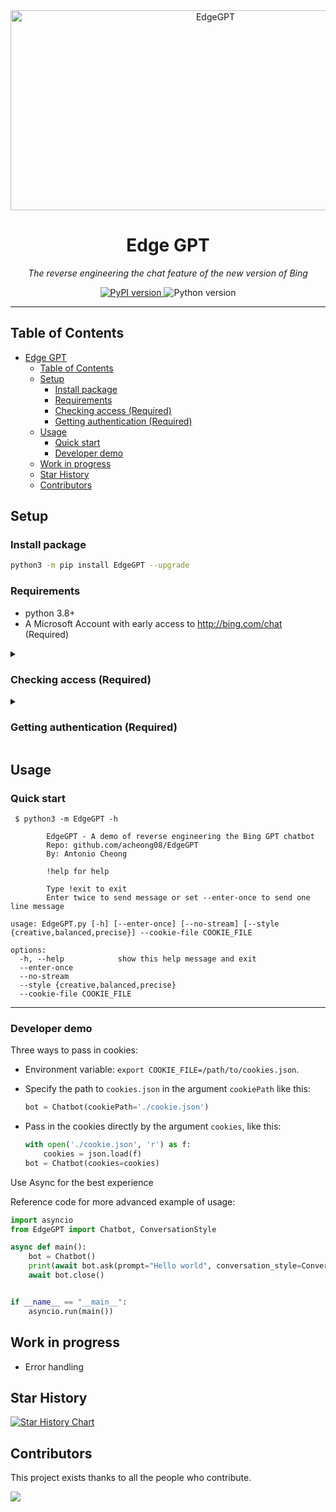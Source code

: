 <div align="center">
  <img src="https://socialify.git.ci/acheong08/EdgeGPT/image?font=Inter&language=1&logo=https%3A%2F%2Fupload.wikimedia.org%2Fwikipedia%2Fcommons%2F9%2F9c%2FBing_Fluent_Logo.svg&owner=1&pattern=Floating%20Cogs&theme=Auto" alt="EdgeGPT" width="640" height="320" />

  # Edge GPT

  *The reverse engineering the chat feature of the new version of Bing*

</div>

<p align="center">
  <a href="https://github.com/acheong08/EdgeGPT">
    <img alt="PyPI version" src="https://img.shields.io/pypi/v/EdgeGPT">
  </a>
  <img alt="Python version" src="https://img.shields.io/badge/python-3.8+-blue.svg">
</p>

---

## Table of Contents
- [Edge GPT](#edge-gpt)
  - [Table of Contents](#table-of-contents)
  - [Setup](#setup)
    - [Install package](#install-package)
    - [Requirements](#requirements)
    - [Checking access (Required)](#checking-access-required)
    - [Getting authentication (Required)](#getting-authentication-required)
  - [Usage](#usage)
    - [Quick start](#quick-start)
    - [Developer demo](#developer-demo)
  - [Work in progress](#work-in-progress)
  - [Star History](#star-history)
  - [Contributors](#contributors)

## Setup

### Install package
```bash
python3 -m pip install EdgeGPT --upgrade
```

### Requirements
- python 3.8+
- A Microsoft Account with early access to http://bing.com/chat (Required)


<details>
  <summary>

  ### Checking access (Required)

  </summary>

- Install the latest version of Microsoft Edge
- Open http://bing.com/chat
- If you see a chat feature, you are good to go

</details>


<details>
  <summary>

  ### Getting authentication (Required)

  </summary>

- Install the cookie editor extension for [Chrome](https://chrome.google.com/webstore/detail/cookie-editor/hlkenndednhfkekhgcdicdfddnkalmdm) or [Firefox](https://addons.mozilla.org/en-US/firefox/addon/cookie-editor/)
- Go to `bing.com`
- Open the extension
- Click "Export" on the bottom right (This saves your cookies to clipboard)
- Paste your cookies into a file `cookies.json`

</details>



## Usage

### Quick start

```
 $ python3 -m EdgeGPT -h

        EdgeGPT - A demo of reverse engineering the Bing GPT chatbot
        Repo: github.com/acheong08/EdgeGPT
        By: Antonio Cheong

        !help for help

        Type !exit to exit
        Enter twice to send message or set --enter-once to send one line message
    
usage: EdgeGPT.py [-h] [--enter-once] [--no-stream] [--style {creative,balanced,precise}] --cookie-file COOKIE_FILE

options:
  -h, --help            show this help message and exit
  --enter-once
  --no-stream
  --style {creative,balanced,precise}
  --cookie-file COOKIE_FILE
```

-----

### Developer demo

Three ways to pass in cookies:

- Environment variable: `export COOKIE_FILE=/path/to/cookies.json`.
- Specify the path to `cookies.json` in the argument `cookiePath` like this:

  ```python
  bot = Chatbot(cookiePath='./cookie.json')
  ```

- Pass in the cookies directly by the argument `cookies`, like this:

  ```python
  with open('./cookie.json', 'r') as f:
      cookies = json.load(f)
  bot = Chatbot(cookies=cookies)
  ```


Use Async for the best experience

Reference code for more advanced example of usage:

```python
import asyncio
from EdgeGPT import Chatbot, ConversationStyle

async def main():
    bot = Chatbot()
    print(await bot.ask(prompt="Hello world", conversation_style=ConversationStyle.creative))
    await bot.close()


if __name__ == "__main__":
    asyncio.run(main())

```

## Work in progress
- Error handling

## Star History
[![Star History Chart](https://api.star-history.com/svg?repos=acheong08/EdgeGPT&type=Date)](https://star-history.com/#acheong08/EdgeGPT&Date)


## Contributors
This project exists thanks to all the people who contribute.

 <a href="https://github.com/acheong08/EdgeGPT/graphs/contributors">
  <img src="https://contrib.rocks/image?repo=acheong08/EdgeGPT" />
 </a>
